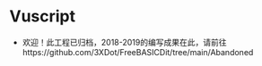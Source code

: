 # Vuscript
  - 欢迎！此工程已归档，2018-2019的编写成果在此，请前往https://github.com/3XDot/FreeBASICDit/tree/main/Abandoned
